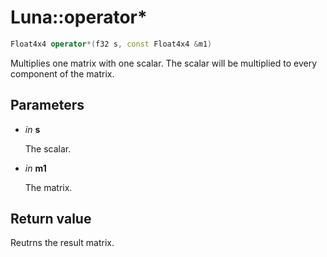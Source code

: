 # Luna::operator*

```c++
Float4x4 operator*(f32 s, const Float4x4 &m1)
```

Multiplies one matrix with one scalar. The scalar will be multiplied to every component of the matrix. 



## Parameters
* *in* **s**

    The scalar. 

* *in* **m1**

    The matrix. 

## Return value
Reutrns the result matrix. 

